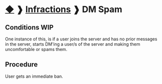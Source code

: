 # [◆](/../../) ❱ [Infractions](/Infractions) ❱ DM Spam

## Conditions WIP

One instance of this, is if a user joins the server and has no prior messages in the server, starts DM'ing a user/s of the server and making them uncomfortable or spams them.

## Procedure

User gets an immediate ban.

<!-- TAGS --> <!-- DM Spam -->

